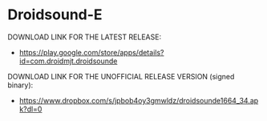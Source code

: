 Droidsound-E 
============

DOWNLOAD LINK FOR THE LATEST RELEASE:

* https://play.google.com/store/apps/details?id=com.droidmjt.droidsounde

DOWNLOAD LINK FOR THE UNOFFICIAL RELEASE VERSION (signed binary):

* https://www.dropbox.com/s/jpbob4oy3gmwldz/droidsounde1664_34.apk?dl=0
